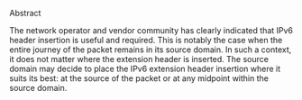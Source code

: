 Abstract

   The network operator and vendor community has clearly indicated that
   IPv6 header insertion is useful and required.  This is notably the
   case when the entire journey of the packet remains in its source
   domain.  In such a context, it does not matter where the extension
   header is inserted.  The source domain may decide to place the IPv6
   extension header insertion where it suits its best: at the source of
   the packet or at any midpoint within the source domain.
